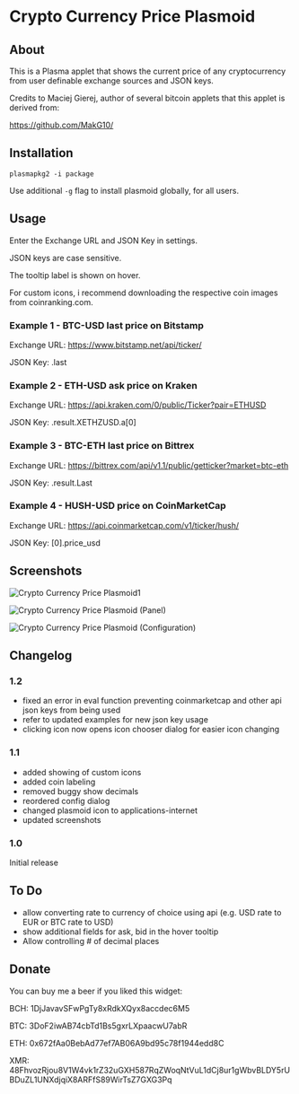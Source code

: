 # Crypto Currency Price Plasmoid

## About
This is a Plasma applet that shows the current price of any cryptocurrency from user definable exchange sources and JSON keys.

Credits to Maciej Gierej, author of several bitcoin applets that this applet is derived from:

https://github.com/MakG10/

## Installation
```
plasmapkg2 -i package
```

Use additional `-g` flag to install plasmoid globally, for all users.

## Usage
Enter the Exchange URL and JSON Key in settings. 

JSON keys are case sensitive. 

The tooltip label is shown on hover.

For custom icons, i recommend downloading the respective coin images from coinranking.com.

### Example 1 - BTC-USD last price on Bitstamp
Exchange URL: https://www.bitstamp.net/api/ticker/

JSON Key: .last

### Example 2 - ETH-USD ask price on Kraken
Exchange URL: https://api.kraken.com/0/public/Ticker?pair=ETHUSD

JSON Key: .result.XETHZUSD.a[0]

### Example 3 - BTC-ETH last price on Bittrex
Exchange URL: https://bittrex.com/api/v1.1/public/getticker?market=btc-eth

JSON Key: .result.Last

### Example 4 - HUSH-USD price on CoinMarketCap
Exchange URL: https://api.coinmarketcap.com/v1/ticker/hush/

JSON Key: [0].price_usd

## Screenshots
![Crypto Currency Price Plasmoid1](https://raw.githubusercontent.com/spmdrd/plasma-applet-cryptocurrency-price/master/cryptocurrency-price-plasmoid1.png)

![Crypto Currency Price Plasmoid (Panel)](https://raw.githubusercontent.com/spmdrd/plasma-applet-cryptocurrency-price/master/cryptocurrency-price-panel.png)

![Crypto Currency Price Plasmoid (Configuration)](https://raw.githubusercontent.com/spmdrd/plasma-applet-cryptocurrency-price/master/cryptocurrency-price-config.png)

## Changelog

### 1.2
- fixed an error in eval function preventing coinmarketcap and other api json keys from being used
- refer to updated examples for new json key usage
- clicking icon now opens icon chooser dialog for easier icon changing

### 1.1
- added showing of custom icons
- added coin labeling
- removed buggy show decimals
- reordered config dialog
- changed plasmoid icon to applications-internet
- updated screenshots

### 1.0
Initial release

## To Do
- allow converting rate to currency of choice using api (e.g. USD rate to EUR or BTC rate to USD)
- show additional fields for ask, bid in the hover tooltip
- Allow controlling # of decimal places

## Donate
You can buy me a beer if you liked this widget:

BCH: 1DjJavavSFwPgTy8xRdkXQyx8accdec6M5

BTC: 3DoF2iwAB74cbTd1Bs5gxrLXpaacwU7abR

ETH: 0x672fAa0BebAd77ef7AB06A9bd95c78f1944edd8C 

XMR: 48FhvozRjou8V1W4vk1rZ32uGXH587RqZWoqNtVuL1dCj8ur1gWbvBLDY5rUBDuZL1UNXdjqiX8ARFfS89WirTsZ7GXG3Pq
